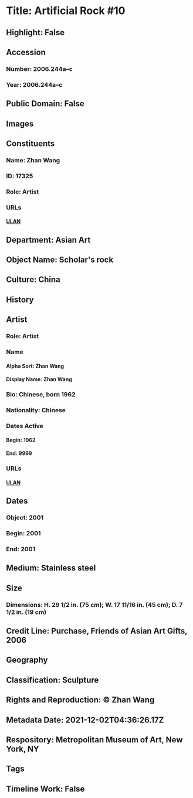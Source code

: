 # Title: Artificial Rock #10
## Highlight: False
## Accession
### Number: 2006.244a–c
### Year: 2006.244a–c
## Public Domain: False
## Images
## Constituents
### Name: Zhan Wang
### ID: 17325
### Role: Artist
### URLs
#### [ULAN](http://vocab.getty.edu/page/ulan/500395714)
## Department: Asian Art
## Object Name: Scholar's rock
## Culture: China
## History
## Artist
### Role: Artist
### Name
#### Alpha Sort: Zhan Wang
#### Display Name: Zhan Wang
### Bio: Chinese, born 1962
### Nationality: Chinese
### Dates Active
#### Begin: 1962
#### End: 9999
### URLs
#### [ULAN](http://vocab.getty.edu/page/ulan/500395714)
## Dates
### Object: 2001
### Begin: 2001
### End: 2001
## Medium: Stainless steel
## Size
### Dimensions: H. 29 1/2 in. (75 cm); W. 17 11/16 in. (45 cm); D. 7 1/2 in. (19 cm)
## Credit Line: Purchase, Friends of Asian Art Gifts, 2006
## Geography
## Classification: Sculpture
## Rights and Reproduction: © Zhan Wang
## Metadata Date: 2021-12-02T04:36:26.17Z
## Respository: Metropolitan Museum of Art, New York, NY
## Tags
## Timeline Work: False